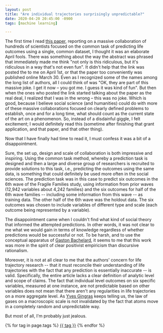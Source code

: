 ```yaml
---
layout: post  
title: "Are individual trajectories surprisingly unpredictable?"  
date: 2020-04-20 20:45:00 -0900  
tags: [machine learning]  

---
```


The first time I read [this paper](https://doi.org/10.1073/pnas.1915006117 "Measuring the predictability of life outcomes with a scientific mass collaboration"), reporting on a massive collaboration of hundreds of scientists focused on the common task of predicting life outcomes using a single, common dataset, I thought it was an elaborate April fools. There was something about the way the abstract was phrased that immediately made me think "not only is this ridiculous, but it's ridiculous in a way that's not even fun". It didn't help that the link was posted the to me on April 1st, or that the paper too conveniently was published online March 30. Even as I recognized some of the names among the long list of authors, all I could think of was "OK, they are part of this massive joke. I get it now &ndash; you got me. I guess it was kind of fun". But then when the ones who posted the link started talking about the paper as the real deal, I realized that I was in the wrong &ndash; this was no joke. Which is good, because I believe social science (and humanities) could do with more of these massive collaborations focused on clearly defined problems to establish, once and for a long time, what should count as the current state of the art on a phenomenon. So, instead of a disdainful giggle, I felt excitement; I would definitely read this (sometime after finishing that grant application, and that paper, and that other thing).

Now that I have finally had time to read it, I must confess it was a bit of a disappointment. 

Sure, the set up, design and scale of collaboration is both impressive and inspiring. Using the common task method, whereby a prediction task is designed and then a large and diverse group of researchers is recruited to provide solutions to this task, i.e., predicting the outcomes using the same data, is something that could definitely be used more often in the social sciences. The prediction task was in this case to predict six outcomes in the 6th wave of the Fragile Families study, using information from prior waves (12,942 variables about 4,242 families) and the six outcomes for half of the 6th wave families -- including some information from this wave -- as training data. The other half of the 6th wave was the holdout data. The six outcomes was chosen to include variables of different type and scale (each outcome being represented by a variable). 

The disappointment came when I couldn't find what kind of social theory that informed the attempted predictions. In other words, it was not clear to me what we would gain in terms of knowledge regardless of whether predictions would be successful or not. To be harsh, and to use the conceptual apparatus of [Gaston Bachelard](https://gastonbachelard.org/wp-content/uploads/2015/07/philosophie_du_non.pdf "La philosophie du non"), it seems to me that this work was more in the spirit of clear positivist empiricism than discursive rationalism.

Moreover, it is not at all clear to me that the authors' concern for life trajectory research -- that it must reconcile their understanding of life trajectories with the fact that any prediction is essentially inaccurate -- is valid. Specifically, the entire article lacks a clear definition of analytic level and scope of claims. The fact that individual level outcomes on six specific variables, measured at one instance, are not predictable based on other variables does not mean that there aren't any regularities in life trajectories on a more aggregate level. As [Yves Gingras](https://www.cairn.info/sociologie-des-sciences--9782130588177.htm "Sociologie des sciences") keeps telling us, the law of gases on a macroscopic scale is not invalidated by the fact that atoms move in a completely random and unpredictable way.

But most of all, I'm probably just jealous.

{% for tag in page.tags %} <a href="/tags/{{ tag }}/">{{ tag }}</a> {% endfor %}